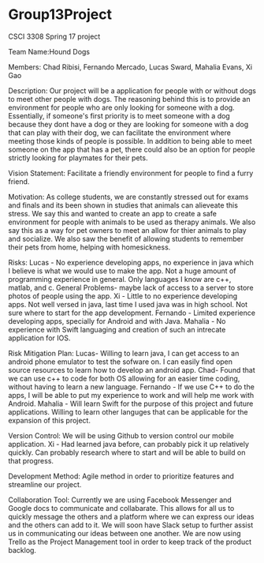 # Group13Project
CSCI 3308 Spring 17 project

Team Name:Hound Dogs

Members: Chad Ribisi, Fernando Mercado, Lucas Sward, Mahalia Evans, Xi Gao

Description: Our project will be a application for people with or without dogs to meet other people with dogs. The reasoning behind this is to provide an environment for people who are only looking for someone with a dog.  Essentially, if someone's first priority is to meet someone with a dog because they dont have a dog or they are looking for someone with a dog that can play with their dog, we can facilitate the environment where meeting those kinds of people is possible. In addition to being able to meet someone on the app that has a pet, there could also be an option for people strictly looking for playmates for their pets. 

Vision Statement: Facilitate a friendly environment for people to find a furry friend.

Motivation: As college students, we are constantly stressed out for exams and finals and its been shown in studies that animals can alieveate this stress. We say this and wanted to create an app to create a safe environment for people with animals to be used as therapy animals. We also say this as a way for pet owners to meet an allow for thier animals to play and socialize. We also saw the benefit of allowing students to remember their pets from home, helping with homesickness.

Risks:
  Lucas - No experience developing apps, no experience in java which I believe is what we would use to make the app. Not a huge amount of programming experience in general. Only languages I know are c++, matlab, and c.
    General Problems- maybe lack of access to a server to store photos of people using the app.
  Xi - Little to no experience developing apps. Not well versed in java, last time I used java was in high school. Not sure where to start for the app development.	
  Fernando - Limited experience developing apps, specially for Android and with Java.
  Mahalia - No experience with Swift languaging and creation of such an intrecate application for IOS.
    
Risk Mitigation Plan:
  Lucas- Willing to learn java, I can get access to an android phone emulator to test the sofware on. I can easily find open source resources to learn how to develop an android app.
  Chad- Found that we can use c++ to code for both OS allowing for an easier time coding, without having to learn a new language.
  Fernando - If we use C++ to do the apps, I will be able to put my experience to work and will help me work with Android. 
  Mahalia - Will learn Swift for the purpose of this project and future applications. Willing to learn other languges that can be applicable for the expansion of this project. 
  
Version Control: We will be using Github to version control our mobile application.
  Xi - Had learned java before, can probably pick it up relatively quickly. Can probably research where to start and will be able to build on that progress. 

Development Method: Agile method in order to prioritize features and streamline our project.

Collaboration Tool: Currently we are using Facebook Messenger and Google docs to communicate and collabarate. This allows for all us to quickly message the others and a platform where we can express our ideas and the others can add to it. We will soon have Slack setup to further assist us in communicating our ideas between one another. We are now using Trello as the Project Management tool in order to keep track of the product backlog. 

